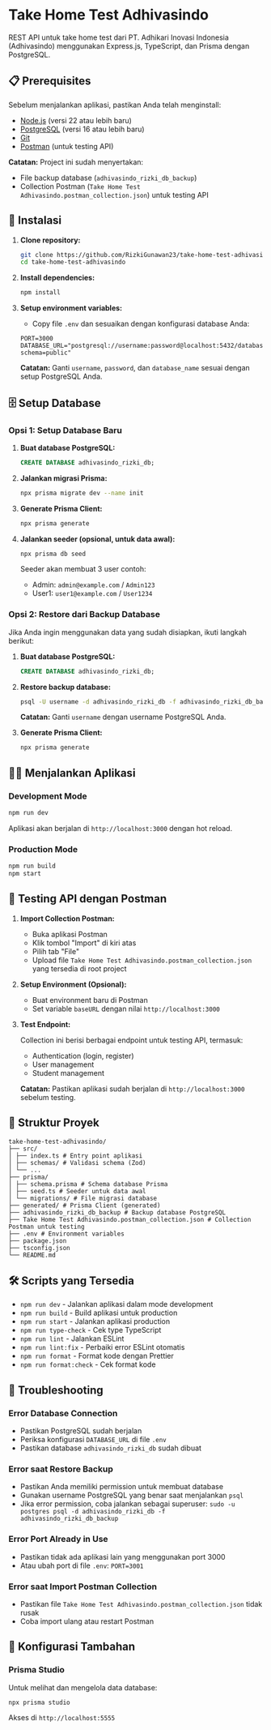 # Take Home Test Adhivasindo

REST API untuk take home test dari PT. Adhikari Inovasi Indonesia (Adhivasindo) menggunakan Express.js, TypeScript, dan Prisma dengan PostgreSQL.

## 📋 Prerequisites

Sebelum menjalankan aplikasi, pastikan Anda telah menginstall:

- [Node.js](https://nodejs.org/) (versi 22 atau lebih baru)
- [PostgreSQL](https://www.postgresql.org/) (versi 16 atau lebih baru)
- [Git](https://git-scm.com/)
- [Postman](https://www.postman.com/) (untuk testing API)

**Catatan:** Project ini sudah menyertakan:

- File backup database (`adhivasindo_rizki_db_backup`)
- Collection Postman (`Take Home Test Adhivasindo.postman_collection.json`) untuk testing API

## 🚀 Instalasi

1. **Clone repository:**

    ```bash
    git clone https://github.com/RizkiGunawan23/take-home-test-adhivasindo.git
    cd take-home-test-adhivasindo
    ```

2. **Install dependencies:**

    ```bash
    npm install
    ```

3. **Setup environment variables:**
    - Copy file `.env` dan sesuaikan dengan konfigurasi database Anda:

    ```env
    PORT=3000
    DATABASE_URL="postgresql://username:password@localhost:5432/database_name?schema=public"
    ```

    **Catatan:** Ganti `username`, `password`, dan `database_name` sesuai dengan setup PostgreSQL Anda.

## 🗄️ Setup Database

### Opsi 1: Setup Database Baru

1. **Buat database PostgreSQL:**

    ```sql
    CREATE DATABASE adhivasindo_rizki_db;
    ```

2. **Jalankan migrasi Prisma:**

    ```bash
    npx prisma migrate dev --name init
    ```

3. **Generate Prisma Client:**

    ```bash
    npx prisma generate
    ```

4. **Jalankan seeder (opsional, untuk data awal):**

    ```bash
    npx prisma db seed
    ```

    Seeder akan membuat 3 user contoh:
    - Admin: `admin@example.com` / `Admin123`
    - User1: `user1@example.com` / `User1234`

### Opsi 2: Restore dari Backup Database

Jika Anda ingin menggunakan data yang sudah disiapkan, ikuti langkah berikut:

1. **Buat database PostgreSQL:**

    ```sql
    CREATE DATABASE adhivasindo_rizki_db;
    ```

2. **Restore backup database:**

    ```bash
    psql -U username -d adhivasindo_rizki_db -f adhivasindo_rizki_db_backup
    ```

    **Catatan:** Ganti `username` dengan username PostgreSQL Anda.

3. **Generate Prisma Client:**

    ```bash
    npx prisma generate
    ```

## 🏃‍♂️ Menjalankan Aplikasi

### Development Mode

```bash
npm run dev
```

Aplikasi akan berjalan di `http://localhost:3000` dengan hot reload.

### Production Mode

```bash
npm run build
npm start
```

## 🧪 Testing API dengan Postman

1. **Import Collection Postman:**
    - Buka aplikasi Postman
    - Klik tombol "Import" di kiri atas
    - Pilih tab "File"
    - Upload file `Take Home Test Adhivasindo.postman_collection.json` yang tersedia di root project

2. **Setup Environment (Opsional):**
    - Buat environment baru di Postman
    - Set variable `baseURL` dengan nilai `http://localhost:3000`

3. **Test Endpoint:**

    Collection ini berisi berbagai endpoint untuk testing API, termasuk:
    - Authentication (login, register)
    - User management
    - Student management

    **Catatan:** Pastikan aplikasi sudah berjalan di `http://localhost:3000` sebelum testing.

## 📁 Struktur Proyek

```
take-home-test-adhivasindo/
├── src/
│ ├── index.ts # Entry point aplikasi
│ ├── schemas/ # Validasi schema (Zod)
│ └── ...
├── prisma/
│ ├── schema.prisma # Schema database Prisma
│ ├── seed.ts # Seeder untuk data awal
│ └── migrations/ # File migrasi database
├── generated/ # Prisma Client (generated)
├── adhivasindo_rizki_db_backup # Backup database PostgreSQL
├── Take Home Test Adhivasindo.postman_collection.json # Collection Postman untuk testing
├── .env # Environment variables
├── package.json
├── tsconfig.json
└── README.md
```

## 🛠️ Scripts yang Tersedia

- `npm run dev` - Jalankan aplikasi dalam mode development
- `npm run build` - Build aplikasi untuk production
- `npm run start` - Jalankan aplikasi production
- `npm run type-check` - Cek type TypeScript
- `npm run lint` - Jalankan ESLint
- `npm run lint:fix` - Perbaiki error ESLint otomatis
- `npm run format` - Format kode dengan Prettier
- `npm run format:check` - Cek format kode

## 🔧 Troubleshooting

### Error Database Connection

- Pastikan PostgreSQL sudah berjalan
- Periksa konfigurasi `DATABASE_URL` di file `.env`
- Pastikan database `adhivasindo_rizki_db` sudah dibuat

### Error saat Restore Backup

- Pastikan Anda memiliki permission untuk membuat database
- Gunakan username PostgreSQL yang benar saat menjalankan `psql`
- Jika error permission, coba jalankan sebagai superuser: `sudo -u postgres psql -d adhivasindo_rizki_db -f adhivasindo_rizki_db_backup`

### Error Port Already in Use

- Pastikan tidak ada aplikasi lain yang menggunakan port 3000
- Atau ubah port di file `.env`: `PORT=3001`

### Error saat Import Postman Collection

- Pastikan file `Take Home Test Adhivasindo.postman_collection.json` tidak rusak
- Coba import ulang atau restart Postman

## 🔧 Konfigurasi Tambahan

### Prisma Studio

Untuk melihat dan mengelola data database:

```bash
npx prisma studio
```

Akses di `http://localhost:5555`
